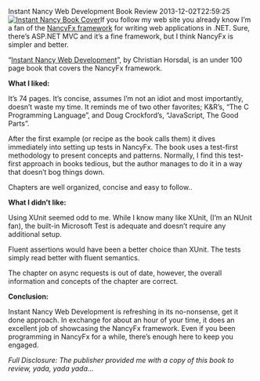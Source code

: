 Instant Nancy Web Development Book Review
2013-12-02T22:59:25
[![Instant Nancy Book Cover](http://az667460.vo.msecnd.net/cdn/images/blog/Windows-Live-Writer/Instant-Nancy-Book-Review_9D00/instant_nancy_thumb_1.jpg)](http://az667460.vo.msecnd.net/cdn/images/blog/Windows-Live-Writer/Instant-Nancy-Book-Review_9D00/instant_nancy_4.jpg)If you follow my web site you already know I’m a fan of the [NancyFx framework](http://nancyfx.org/) for writing web applications in .NET. Sure, there’s ASP.NET MVC and it’s a fine framework, but I think NancyFx is simpler and better.

“[Instant Nancy Web Development](http://www.packtpub.com/nancy-web-development/book)”, by Christian Horsdal, is an under 100 page book that covers the NancyFx framework. 

**What I liked:**

It’s 74 pages. It’s concise, assumes I’m not an idiot and most importantly, doesn’t waste my time. It reminds me of two other favorites; K&R’s, “The C Programming Language”, and Doug Crockford’s, “JavaScript, The Good Parts”. 

After the first example (or recipe as the book calls them) it dives immediately into setting up tests in NancyFx. The book uses a test-first methodology to present concepts and patterns. Normally, I find this test-first approach in books tedious, but the author manages to do it in a way that doesn’t bog things down.

Chapters are well organized, concise and easy to follow..

**What I didn’t like:**

Using XUnit seemed odd to me. While I know many like XUnit, (I’m an NUnit fan), the built-in Microsoft Test is adequate and doesn’t require any additional setup.

Fluent assertions would have been a better choice than XUnit. The tests simply read better with fluent semantics. 

The chapter on async requests is out of date, however, the overall information and concepts of the chapter are correct.

**Conclusion:**

Instant Nancy Web Development is refreshing in its no-nonsense, get it done approach. In exchange for about an hour of your time, it does an excellent job of showcasing the NancyFx framework. Even if you been programming in NancyFx for a while, there’s enough here to keep you engaged.

_Full Disclosure: The publisher provided me with a copy of this book to review, yada, yada yada…_
